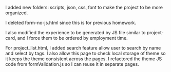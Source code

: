 I added new folders: scripts, json, css, font to make the project to be more organized.

I deleted form-no-js.html since this is for previous homework.

I also modified the experience to be generated by JS file similar to project-card, and I force them to be ordered by employment time.

For project_list.html, I added search feature allow user to search by name and select by tags. I also allow this page to check local storage of theme so it keeps the theme consistent across the pages. I refactored the theme JS code from formValidation.js so I can reuse it in separate pages.